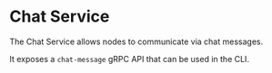 # Chat Service

The Chat Service allows nodes to communicate via chat messages.

It exposes a `chat-message` gRPC API that can be used in the CLI.
